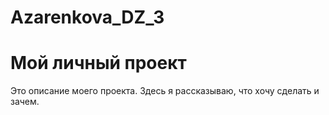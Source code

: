 # Azarenkova_DZ_3
# Мой личный проект
Это описание моего проекта. Здесь я рассказываю, что хочу сделать и зачем.
